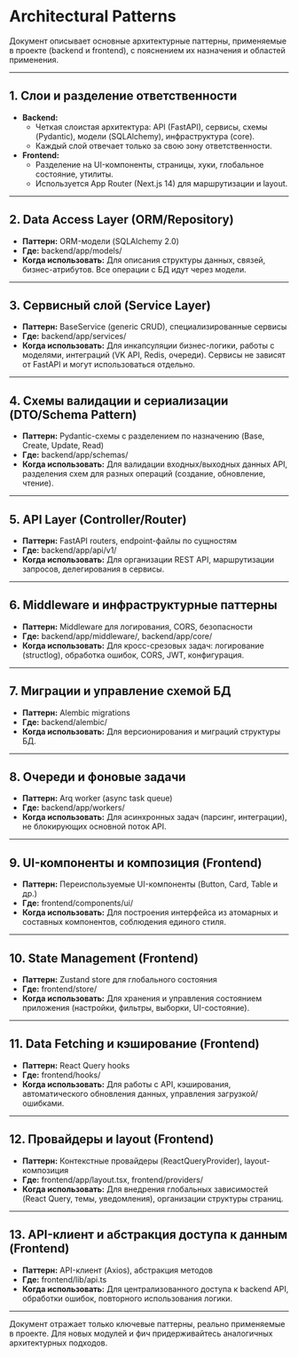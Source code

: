 # Architectural Patterns

Документ описывает основные архитектурные паттерны, применяемые в проекте (backend и frontend), с пояснением их назначения и областей применения.

---

## 1. Слои и разделение ответственности

- **Backend:**
  - Четкая слоистая архитектура: API (FastAPI), сервисы, схемы (Pydantic), модели (SQLAlchemy), инфраструктура (core).
  - Каждый слой отвечает только за свою зону ответственности.
- **Frontend:**
  - Разделение на UI-компоненты, страницы, хуки, глобальное состояние, утилиты.
  - Используется App Router (Next.js 14) для маршрутизации и layout.

---

## 2. Data Access Layer (ORM/Repository)

- **Паттерн:** ORM-модели (SQLAlchemy 2.0)
- **Где:** backend/app/models/
- **Когда использовать:** Для описания структуры данных, связей, бизнес-атрибутов. Все операции с БД идут через модели.

---

## 3. Сервисный слой (Service Layer)

- **Паттерн:** BaseService (generic CRUD), специализированные сервисы
- **Где:** backend/app/services/
- **Когда использовать:** Для инкапсуляции бизнес-логики, работы с моделями, интеграций (VK API, Redis, очереди). Сервисы не зависят от FastAPI и могут использоваться отдельно.

---

## 4. Схемы валидации и сериализации (DTO/Schema Pattern)

- **Паттерн:** Pydantic-схемы с разделением по назначению (Base, Create, Update, Read)
- **Где:** backend/app/schemas/
- **Когда использовать:** Для валидации входных/выходных данных API, разделения схем для разных операций (создание, обновление, чтение).

---

## 5. API Layer (Controller/Router)

- **Паттерн:** FastAPI routers, endpoint-файлы по сущностям
- **Где:** backend/app/api/v1/
- **Когда использовать:** Для организации REST API, маршрутизации запросов, делегирования в сервисы.

---

## 6. Middleware и инфраструктурные паттерны

- **Паттерн:** Middleware для логирования, CORS, безопасности
- **Где:** backend/app/middleware/, backend/app/core/
- **Когда использовать:** Для кросс-срезовых задач: логирование (structlog), обработка ошибок, CORS, JWT, конфигурация.

---

## 7. Миграции и управление схемой БД

- **Паттерн:** Alembic migrations
- **Где:** backend/alembic/
- **Когда использовать:** Для версионирования и миграций структуры БД.

---

## 8. Очереди и фоновые задачи

- **Паттерн:** Arq worker (async task queue)
- **Где:** backend/app/workers/
- **Когда использовать:** Для асинхронных задач (парсинг, интеграции), не блокирующих основной поток API.

---

## 9. UI-компоненты и композиция (Frontend)

- **Паттерн:** Переиспользуемые UI-компоненты (Button, Card, Table и др.)
- **Где:** frontend/components/ui/
- **Когда использовать:** Для построения интерфейса из атомарных и составных компонентов, соблюдения единого стиля.

---

## 10. State Management (Frontend)

- **Паттерн:** Zustand store для глобального состояния
- **Где:** frontend/store/
- **Когда использовать:** Для хранения и управления состоянием приложения (настройки, фильтры, выборки, UI-состояние).

---

## 11. Data Fetching и кэширование (Frontend)

- **Паттерн:** React Query hooks
- **Где:** frontend/hooks/
- **Когда использовать:** Для работы с API, кэширования, автоматического обновления данных, управления загрузкой/ошибками.

---

## 12. Провайдеры и layout (Frontend)

- **Паттерн:** Контекстные провайдеры (ReactQueryProvider), layout-композиция
- **Где:** frontend/app/layout.tsx, frontend/providers/
- **Когда использовать:** Для внедрения глобальных зависимостей (React Query, темы, уведомления), организации структуры страниц.

---

## 13. API-клиент и абстракция доступа к данным (Frontend)

- **Паттерн:** API-клиент (Axios), абстракция методов
- **Где:** frontend/lib/api.ts
- **Когда использовать:** Для централизованного доступа к backend API, обработки ошибок, повторного использования логики.

---

Документ отражает только ключевые паттерны, реально применяемые в проекте. Для новых модулей и фич придерживайтесь аналогичных архитектурных подходов.

